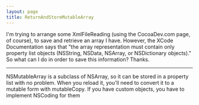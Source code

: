 ```yaml
---
layout: page
title: ReturnAndStoreMutableArray
---
```




I'm trying to arrange some XmlFileReading (using the CocoaDev.com page, of course), to save and retrieve an array I have.  However, the XCode Documentation says that "the array representation must contain only property list objects (NSString, NSData, NSArray, or NSDictionary objects)."  So what can I do in order to save this information?  Thanks.

----

NSMutableArray is a subclass of NSArray, so it can be stored in a property list with no problem. When you reload it, you'll need to convert it to a mutable form with     mutableCopy. If you have custom objects, you have to implement NSCoding for them

